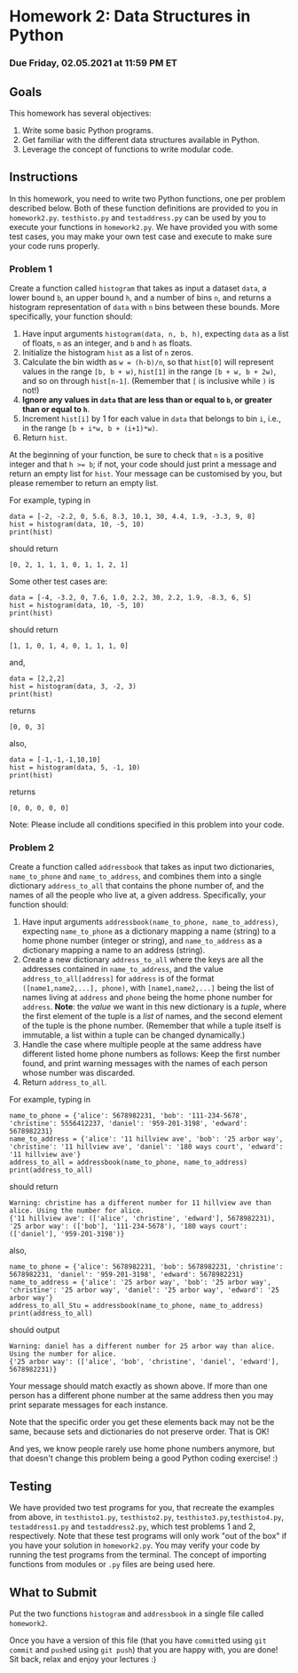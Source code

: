 # Homework 2: Data Structures in Python

### Due Friday, 02.05.2021 at 11:59 PM ET

## Goals

This homework has several objectives:

1. Write some basic Python programs.
2. Get familiar with the different data structures available in Python.
3. Leverage the concept of functions to write modular code.

## Instructions

In this homework, you need to write two Python functions, one per problem described below. Both of these function definitions are provided to you in `homework2.py`. `testhisto.py` and `testaddress.py` can be used by you to execute your functions in `homework2.py`. We have provided you with some test cases, you may make your own test case and execute to make sure your code runs properly.

### Problem 1

Create a function called `histogram` that takes as input a dataset `data`, a lower bound `b`, an upper bound `h`, and a number of bins `n`, and returns a histogram representation of `data` with `n` bins between these bounds. More specifically, your function should:

1. Have input arguments `histogram(data, n, b, h)`, expecting `data` as a list of floats, `n` as an integer, and `b` and `h` as floats.
2. Initialize the histogram `hist` as a list of `n` zeros.
3. Calculate the bin width as `w = (h-b)/n`, so that `hist[0]` will represent values in the range `[b, b + w)`, `hist[1]` in the range `[b + w, b + 2w)`, and so on through `hist[n-1]`. (Remember that `[` is inclusive while `)` is not!)
4. **Ignore any values in `data` that are less than or equal to `b`, or greater than or equal to `h`**.
5. Increment `hist[i]` by 1 for each value in `data` that belongs to bin `i`, i.e., in the range `[b + i*w, b + (i+1)*w)`.
6. Return `hist`.

At the beginning of your function, be sure to check that `n` is a positive integer and that `h >= b`; if not, your code should just print a message and return an empty list for `hist`. Your message can be customised by you, but please remember to return an empty list. 

For example, typing in

```
data = [-2, -2.2, 0, 5.6, 8.3, 10.1, 30, 4.4, 1.9, -3.3, 9, 8]
hist = histogram(data, 10, -5, 10)
print(hist)
```

should return

```
[0, 2, 1, 1, 1, 0, 1, 1, 2, 1]
```
Some other test cases are:
 
```
data = [-4, -3.2, 0, 7.6, 1.0, 2.2, 30, 2.2, 1.9, -8.3, 6, 5]
hist = histogram(data, 10, -5, 10)
print(hist)
```

should return

```
[1, 1, 0, 1, 4, 0, 1, 1, 1, 0]
```
and,
```
data = [2,2,2]
hist = histogram(data, 3, -2, 3)
print(hist)
```
returns
```
[0, 0, 3]
```
also, 
```
data = [-1,-1,-1,10,10]
hist = histogram(data, 5, -1, 10)
print(hist)
```
returns 
```
[0, 0, 0, 0, 0]
```
Note: Please include all conditions specified in this problem into your code. 

### Problem 2

Create a function called `addressbook` that takes as input two dictionaries, `name_to_phone` and `name_to_address`, and combines them into a single dictionary `address_to_all` that contains the phone number of, and the names of all the people who live at, a given address. Specifically, your function should:

1. Have input arguments `addressbook(name_to_phone, name_to_address)`, expecting `name_to_phone` as a dictionary mapping a name (string) to a home phone number (integer or string), and `name_to_address` as a dictionary mapping a name to an address (string).
2. Create a new dictionary `address_to_all` where the keys are all the addresses contained in `name_to_address`, and the value `address_to_all[address]` for `address` is of the format `([name1,name2,...], phone)`, with `[name1,name2,...]` being the list of names living at `address` and `phone` being the home phone number for `address`. **Note**: the *value* we want in this new dictionary is a *tuple*, where the first element of the tuple is a *list* of names, and the second element of the tuple is the phone number. (Remember that while a tuple itself is immutable, a list within a tuple can be changed dynamically.) 
3. Handle the case where multiple people at the same address have different listed home phone numbers as follows: Keep the first number found, and print warning messages with the names of each person whose number was discarded.
4. Return `address_to_all`.

For example, typing in

```
name_to_phone = {'alice': 5678982231, 'bob': '111-234-5678', 'christine': 5556412237, 'daniel': '959-201-3198', 'edward': 5678982231}
name_to_address = {'alice': '11 hillview ave', 'bob': '25 arbor way', 'christine': '11 hillview ave', 'daniel': '180 ways court', 'edward': '11 hillview ave'}
address_to_all = addressbook(name_to_phone, name_to_address)
print(address_to_all)
```

should return

```
Warning: christine has a different number for 11 hillview ave than alice. Using the number for alice.
{'11 hillview ave': (['alice', 'christine', 'edward'], 5678982231), '25 arbor way': (['bob'], '111-234-5678'), '180 ways court': (['daniel'], '959-201-3198')}
```
also,
```
name_to_phone = {'alice': 5678982231, 'bob': 5678982231, 'christine': 5678982231, 'daniel': '959-201-3198', 'edward': 5678982231}
name_to_address = {'alice': '25 arbor way', 'bob': '25 arbor way', 'christine': '25 arbor way', 'daniel': '25 arbor way', 'edward': '25 arbor way'}
address_to_all_Stu = addressbook(name_to_phone, name_to_address)
print(address_to_all)
```
should output

```
Warning: daniel has a different number for 25 arbor way than alice. Using the number for alice.
{'25 arbor way': (['alice', 'bob', 'christine', 'daniel', 'edward'], 5678982231)}
```
Your message should match exactly as shown above. If more than one person has a different phone number at the same address then you may print separate messages for each instance.

Note that the specific order you get these elements back may not be the same, because sets and dictionaries do not preserve order. That is OK!

And yes, we know people rarely use home phone numbers anymore, but that doesn't change this problem being a good Python coding exercise! :)

## Testing

We have provided two test programs for you, that recreate the examples from above, in `testhisto1.py`, `testhisto2.py`, `testhisto3.py`,`testhisto4.py`, `testaddress1.py` and `testaddress2.py`, which test problems 1 and 2, respectively. Note that these test programs will only work "out of the box" if you have your solution in `homework2.py`. You may verify your code by running the test programs from the terminal. The concept of importing functions from modules or `.py` files are being used here.


## What to Submit

Put the two functions `histogram` and `addressbook` in a single file called `homework2`.

Once you have a version of this file (that you have `commit`ted using `git commit` and `push`ed using `git push`) that you are happy with, you are done!
Sit back, relax and enjoy your lectures :)
